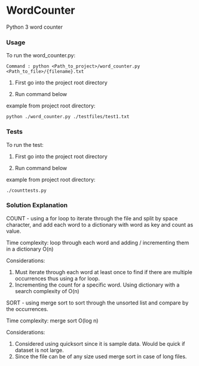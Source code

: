 # WordCounter
Python 3 word counter


### Usage ###

To run the word_counter.py:

    Command : python <Path_to_project>/word_counter.py <Path_to_file>/{filename}.txt

1. First go into the project root directory

2. Run command below

example from project root directory:

    python ./word_counter.py ./testfiles/test1.txt


### Tests ###

To run the test:

1. First go into the project root directory

2. Run command below
   
example from project root directory:
   
    ./counttests.py

### Solution Explanation ###

COUNT - using a for loop to iterate through the file and split by space character, 
and add each word to a dictionary with word as key and count as value.

Time complexity:
loop through each word and adding / incrementing them in a dictionary O(n)

Considerations:
1. Must iterate through each word at least once to find if there are multiple occurrences thus using a for loop.
2. Incrementing the count for a specific word. Using dictionary with a search complexity of O(n)

SORT - using merge sort to sort through the unsorted list and compare by the occurrences.

Time complexity:
merge sort O(log n)

Considerations:
1. Considered using quicksort since it is sample data. Would be quick if dataset is not large.
2. Since the file can be of any size used merge sort in case of long files.








